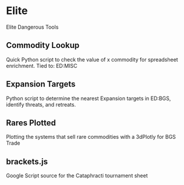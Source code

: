 # Elite
Elite Dangerous Tools


## Commodity Lookup
Quick Python script to check the value of x commodity for spreadsheet enrichment. Tied to: ED:MISC

## Expansion Targets
Python script to determine the nearest Expansion targets in ED:BGS, identify threats, and retreats.

## Rares Plotted
Plotting the systems that sell rare commodities with a 3dPlotly for BGS Trade

## brackets.js
Google Script source for the Cataphracti tournament sheet
